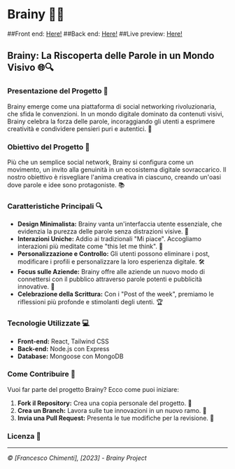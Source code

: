 # Brainy 🧠✨

##Front end: [Here!](https://github.com/francescochimenti/brainy-fe)
##Back end: [Here!](https://github.com/francescochimenti/brainy-be)
##Live preview: [Here!](https://brainysocial.netlify.app/)

## Brainy: La Riscoperta delle Parole in un Mondo Visivo 🌐🔍

### Presentazione del Progetto 🚀

Brainy emerge come una piattaforma di social networking rivoluzionaria, che sfida le convenzioni. In un mondo digitale dominato da contenuti visivi, Brainy celebra la forza delle parole, incoraggiando gli utenti a esprimere creatività e condividere pensieri puri e autentici. 🌟

### Obiettivo del Progetto 🎯

Più che un semplice social network, Brainy si configura come un movimento, un invito alla genuinità in un ecosistema digitale sovraccarico. Il nostro obiettivo è risvegliare l'anima creativa in ciascuno, creando un'oasi dove parole e idee sono protagoniste. 📚

### Caratteristiche Principali 🔍

- **Design Minimalista:** Brainy vanta un'interfaccia utente essenziale, che evidenzia la purezza delle parole senza distrazioni visive. 🎨
- **Interazioni Uniche:** Addio ai tradizionali "Mi piace". Accogliamo interazioni più meditate come "this let me think". 💭
- **Personalizzazione e Controllo:** Gli utenti possono eliminare i post, modificare i profili e personalizzare la loro esperienza digitale. 🛠️
- **Focus sulle Aziende:** Brainy offre alle aziende un nuovo modo di connettersi con il pubblico attraverso parole potenti e pubblicità innovative. 🏢
- **Celebrazione della Scrittura:** Con i "Post of the week", premiamo le riflessioni più profonde e stimolanti degli utenti. 🏆

### Tecnologie Utilizzate 💻

- **Front-end:** React, Tailwind CSS
- **Back-end:** Node.js con Express
- **Database:** Mongoose con MongoDB

### Come Contribuire 🤝

Vuoi far parte del progetto Brainy? Ecco come puoi iniziare:

1. **Fork il Repository:** Crea una copia personale del progetto. 🍴
2. **Crea un Branch:** Lavora sulle tue innovazioni in un nuovo ramo. 🌿
3. **Invia una Pull Request:** Presenta le tue modifiche per la revisione. 📩

### Licenza 📜

---

_© [Francesco Chimenti], [2023] - Brainy Project_
